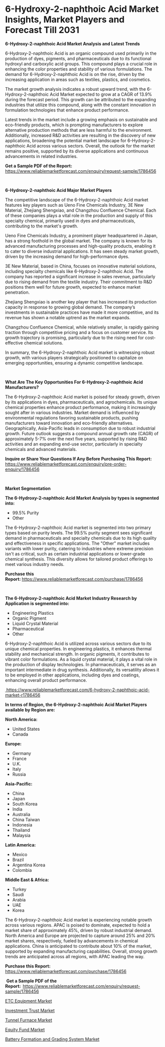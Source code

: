 <p><h1>6-Hydroxy-2-naphthoic Acid Market Insights, Market Players and Forecast Till 2031</h1></p><p><strong>6-Hydroxy-2-naphthoic Acid Market Analysis and Latest Trends</strong></p>
<p><p>6-Hydroxy-2-naphthoic Acid is an organic compound used primarily in the production of dyes, pigments, and pharmaceuticals due to its functional hydroxyl and carboxylic acid groups. This compound plays a crucial role in enhancing the color properties and stability of various formulations. The demand for 6-Hydroxy-2-naphthoic Acid is on the rise, driven by the increasing application in areas such as textiles, plastics, and cosmetics.</p><p>The market growth analysis indicates a robust upward trend, with the 6-Hydroxy-2-naphthoic Acid Market expected to grow at a CAGR of 13.9% during the forecast period. This growth can be attributed to the expanding industries that utilize this compound, along with the constant innovation in formulation technologies that enhance product performance.</p><p>Latest trends in the market include a growing emphasis on sustainable and eco-friendly products, which is prompting manufacturers to explore alternative production methods that are less harmful to the environment. Additionally, increased R&D activities are resulting in the discovery of new applications, broadening the potential market landscape for 6-Hydroxy-2-naphthoic Acid across various sectors. Overall, the outlook for the market remains positive, supported by its diverse applications and continuous advancements in related industries.</p></p>
<p><strong>Get a Sample PDF of the Report:&nbsp;</strong> <a href="https://www.reliablemarketforecast.com/enquiry/request-sample/1786456?utm_campaign=1167&utm_medium=2&utm_source=Github&utm_content=ia&utm_term=18112024&utm_id=6-hydroxy-2-naphthoic-acid">https://www.reliablemarketforecast.com/enquiry/request-sample/1786456</a></p>
<p>&nbsp;</p>
<p><strong>6-Hydroxy-2-naphthoic Acid Major Market Players</strong></p>
<p><p>The competitive landscape of the 6-Hydroxy-2-naphthoic Acid market features key players such as Ueno Fine Chemicals Industry, 3E New Material, Zhejiang Shengxiao, and Changzhou Confluence Chemical. Each of these companies plays a vital role in the production and supply of this specialty chemical, primarily used in dyes and pharmaceuticals, contributing to the market's growth.</p><p>Ueno Fine Chemicals Industry, a prominent player headquartered in Japan, has a strong foothold in the global market. The company is known for its advanced manufacturing processes and high-quality products, enabling it to cater to diverse industrial applications. It has seen steady market growth, driven by the increasing demand for high-performance dyes.</p><p>3E New Material, based in China, focuses on innovative material solutions, including specialty chemicals like 6-Hydroxy-2-naphthoic Acid. The company has reported a significant increase in sales revenue, particularly due to rising demand from the textile industry. Their commitment to R&D positions them well for future growth, expected to enhance market penetration.</p><p>Zhejiang Shengxiao is another key player that has increased its production capacity in response to growing global demand. The company’s investments in sustainable practices have made it more competitive, and its revenue has shown a notable uptrend as the market expands.</p><p>Changzhou Confluence Chemical, while relatively smaller, is rapidly gaining traction through competitive pricing and a focus on customer service. Its growth trajectory is promising, particularly due to the rising need for cost-effective chemical solutions.</p><p>In summary, the 6-Hydroxy-2-naphthoic Acid market is witnessing robust growth, with various players strategically positioned to capitalize on emerging opportunities, ensuring a dynamic competitive landscape.</p></p>
<p>&nbsp;</p>
<p><strong>What Are The Key Opportunities For 6-Hydroxy-2-naphthoic Acid Manufacturers?</strong></p>
<p><p>The 6-Hydroxy-2-naphthoic Acid market is poised for steady growth, driven by its applications in dyes, pharmaceuticals, and agrochemicals. Its unique chemical properties enhance product performance, making it increasingly sought after in various industries. Market demand is influenced by environmental regulations favoring sustainable products, pushing manufacturers toward innovation and eco-friendly alternatives. Geographically, Asia-Pacific leads in consumption due to robust industrial growth. Future outlook suggests a compound annual growth rate (CAGR) of approximately 5-7% over the next five years, supported by rising R&D activities and an expanding end-use sector, particularly in specialty chemicals and advanced materials.</p></p>
<p><strong>Inquire or Share Your Questions If Any Before Purchasing This Report:</strong> <a href="https://www.reliablemarketforecast.com/enquiry/pre-order-enquiry/1786456?utm_campaign=1167&utm_medium=2&utm_source=Github&utm_content=ia&utm_term=18112024&utm_id=6-hydroxy-2-naphthoic-acid">https://www.reliablemarketforecast.com/enquiry/pre-order-enquiry/1786456</a></p>
<p>&nbsp;</p>
<p><strong>Market Segmentation</strong></p>
<p><strong>The 6-Hydroxy-2-naphthoic Acid Market Analysis by types is segmented into:</strong></p>
<p><ul><li>99.5% Purity</li><li>Other</li></ul></p>
<p><p>The 6-Hydroxy-2-naphthoic Acid market is segmented into two primary types based on purity levels. The 99.5% purity segment sees significant demand in pharmaceuticals and specialty chemicals due to its high quality and effectiveness in specific applications. The "Other" market includes variants with lower purity, catering to industries where extreme precision isn't as critical, such as certain industrial applications or lower-grade chemical synthesis. This diversity allows for tailored product offerings to meet various industry needs.</p></p>
<p><strong>Purchase this Report:&nbsp;</strong><a href="https://www.reliablemarketforecast.com/purchase/1786456?utm_campaign=1167&utm_medium=2&utm_source=Github&utm_content=ia&utm_term=18112024&utm_id=6-hydroxy-2-naphthoic-acid">https://www.reliablemarketforecast.com/purchase/1786456</a></p>
<p>&nbsp;</p>
<p><strong>The 6-Hydroxy-2-naphthoic Acid Market Industry Research by Application is segmented into:</strong></p>
<p><ul><li>Engineering Plastics</li><li>Organic Pigment</li><li>Liquid Crystal Material</li><li>Pharmaceutical</li><li>Other</li></ul></p>
<p><p>6-Hydroxy-2-naphthoic Acid is utilized across various sectors due to its unique chemical properties. In engineering plastics, it enhances thermal stability and mechanical strength. In organic pigments, it contributes to vibrant color formulations. As a liquid crystal material, it plays a vital role in the production of display technologies. In pharmaceuticals, it serves as an important intermediate in drug synthesis. Additionally, its versatility allows it to be employed in other applications, including dyes and coatings, enhancing overall product performance.</p></p>
<p><a href="https://www.reliablemarketforecast.com/6-hydroxy-2-naphthoic-acid-market-r1786456?utm_campaign=1167&utm_medium=2&utm_source=Github&utm_content=ia&utm_term=18112024&utm_id=6-hydroxy-2-naphthoic-acid">&nbsp;https://www.reliablemarketforecast.com/6-hydroxy-2-naphthoic-acid-market-r1786456</a></p>
<p><strong>In terms of Region, the 6-Hydroxy-2-naphthoic Acid Market Players available by Region are:</strong></p>
<p>
    <p> <strong> North America: </strong>
        <ul>
            <li>United States</li>
            <li>Canada</li>
        </ul>
        </p> 
    <p> <strong> Europe: </strong>
        <ul>
            <li>Germany</li>
            <li>France</li>
            <li>U.K.</li>
            <li>Italy</li>
            <li>Russia</li>
        </ul>
        </p> 
    <p> <strong> Asia-Pacific: </strong>
        <ul>
            <li>China</li>
            <li>Japan</li>
            <li>South Korea</li>
            <li>India</li>
            <li>Australia</li>
            <li>China Taiwan</li>
            <li>Indonesia</li>
            <li>Thailand</li>
            <li>Malaysia</li>
        </ul>
        </p> 
    <p> <strong> Latin America: </strong>
        <ul>
            <li>Mexico</li>
            <li>Brazil</li>
            <li>Argentina Korea</li>
            <li>Colombia</li>
        </ul>
        </p> 
    <p> <strong> Middle East & Africa: </strong>
        <ul>
            <li>Turkey</li>
            <li>Saudi</li>
            <li>Arabia</li>
            <li>UAE</li>
            <li>Korea</li>
        </ul>
    </p>
    </p>
<p><p>The 6-Hydroxy-2-naphthoic Acid market is experiencing notable growth across various regions. APAC is poised to dominate, expected to hold a market share of approximately 45%, driven by robust industrial demand. North America and Europe are projected to capture around 25% and 20% market shares, respectively, fueled by advancements in chemical applications. China is anticipated to contribute about 10% of the market, supported by expanding manufacturing capabilities. Overall, strong growth trends are anticipated across all regions, with APAC leading the way.</p></p>
<p><strong>Purchase this Report: </strong><a href="https://www.reliablemarketforecast.com/purchase/1786456?utm_campaign=1167&utm_medium=2&utm_source=Github&utm_content=ia&utm_term=18112024&utm_id=6-hydroxy-2-naphthoic-acid">https://www.reliablemarketforecast.com/purchase/1786456</a></p>
<p>&nbsp;<strong>Get a Sample PDF of the Report:&nbsp;&nbsp;</strong><a href="https://www.reliablemarketforecast.com/enquiry/request-sample/1786456?utm_campaign=1167&utm_medium=2&utm_source=Github&utm_content=ia&utm_term=18112024&utm_id=6-hydroxy-2-naphthoic-acid">https://www.reliablemarketforecast.com/enquiry/request-sample/1786456</a></p>
<p><strong></strong></p>
<p><p><a href="https://www.linkedin.com/pulse/global-etc-equipment-market-forecast-2024-2031-trends-yyu9e?utm_campaign=1167&utm_medium=2&utm_source=Github&utm_content=ia&utm_term=18112024&utm_id=6-hydroxy-2-naphthoic-acid">ETC Equipment Market</a></p><p><a href="https://issuu.com/reportprime-2/docs/investment-trust-market-size-2030.p_87c9c431008a55?utm_campaign=1167&utm_medium=2&utm_source=Github&utm_content=ia&utm_term=18112024&utm_id=6-hydroxy-2-naphthoic-acid">Investment Trust Market</a></p><p><a href="https://www.linkedin.com/pulse/emerging-trends-tunnel-furnace-market-detailed-overview-applications-3zg3e?utm_campaign=1167&utm_medium=2&utm_source=Github&utm_content=ia&utm_term=18112024&utm_id=6-hydroxy-2-naphthoic-acid">Tunnel Furnace Market</a></p><p><a href="https://issuu.com/reportprime-2/docs/equity-fund-market-size-2030.pptx_3917c3908ad626?utm_campaign=1167&utm_medium=2&utm_source=Github&utm_content=ia&utm_term=18112024&utm_id=6-hydroxy-2-naphthoic-acid">Equity Fund Market</a></p><p><a href="https://github.com/mabutironaldo/Market-Research-Report-List-6/blob/main/battery-formation-and-grading-system-market.md?utm_campaign=1167&utm_medium=2&utm_source=Github&utm_content=ia&utm_term=18112024&utm_id=6-hydroxy-2-naphthoic-acid">Battery Formation and Grading System Market</a></p></p>